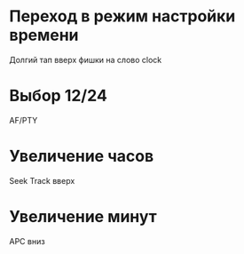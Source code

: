 # Переход в режим настройки времени
Долгий тап вверх фишки на слово clock

# Выбор 12/24
AF/PTY

# Увеличение часов
Seek Track вверх

# Увеличение минут
APC вниз